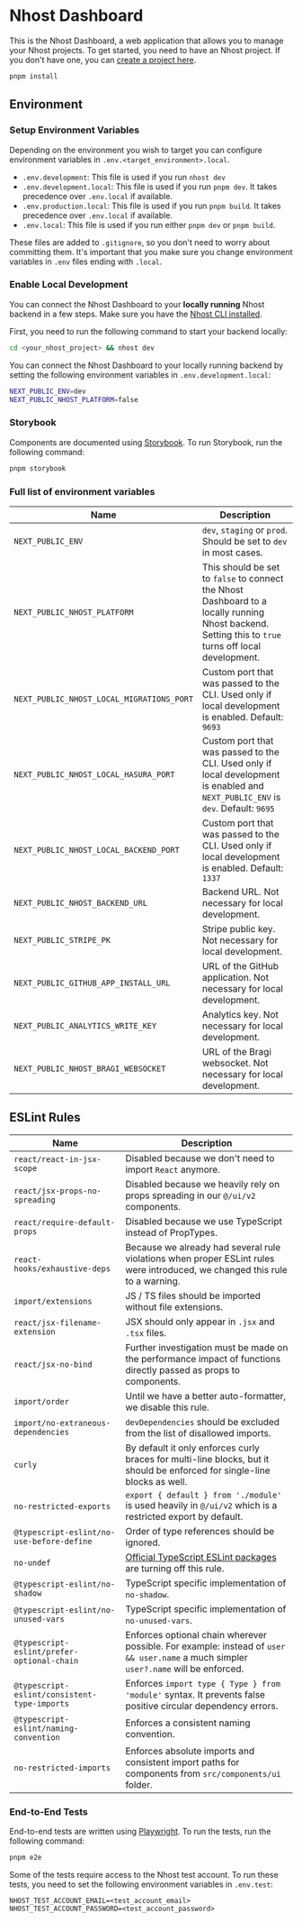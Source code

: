 # Nhost Dashboard

This is the Nhost Dashboard, a web application that allows you to manage your Nhost projects.
To get started, you need to have an Nhost project. If you don't have one, you can [create a project here](https://app.nhost.io).

```bash
pnpm install
```

## Environment

### Setup Environment Variables

Depending on the environment you wish to target you can configure environment variables in `.env.<target_environment>.local`.

- `.env.development`: This file is used if you run `nhost dev`
- `.env.development.local`: This file is used if you run `pnpm dev`. It takes precedence over `.env.local` if available.
- `.env.production.local`: This file is used if you run `pnpm build`. It takes precedence over `.env.local` if available.
- `.env.local`: This file is used if you run either `pnpm dev` or `pnpm build`.

These files are added to `.gitignore`, so you don't need to worry about committing them. It's important that you make sure you change environment variables in `.env` files ending with `.local`.

### Enable Local Development

You can connect the Nhost Dashboard to your **locally running** Nhost backend in a few steps. Make sure you have the [Nhost CLI installed](https://docs.nhost.io/platform/cli#installation).

First, you need to run the following command to start your backend locally:

```bash
cd <your_nhost_project> && nhost dev
```

You can connect the Nhost Dashboard to your locally running backend by setting the following environment variables in `.env.development.local`:

```bash
NEXT_PUBLIC_ENV=dev
NEXT_PUBLIC_NHOST_PLATFORM=false
```

### Storybook

Components are documented using [Storybook](https://storybook.js.org/). To run Storybook, run the following command:

```bash
pnpm storybook
```

### Full list of environment variables

| Name                                      | Description                                                                                                                                          |
| ----------------------------------------- | ---------------------------------------------------------------------------------------------------------------------------------------------------- |
| `NEXT_PUBLIC_ENV`                         | `dev`, `staging` or `prod`. Should be set to `dev` in most cases.                                                                                    |
| `NEXT_PUBLIC_NHOST_PLATFORM`              | This should be set to `false` to connect the Nhost Dashboard to a locally running Nhost backend. Setting this to `true` turns off local development. |
| `NEXT_PUBLIC_NHOST_LOCAL_MIGRATIONS_PORT` | Custom port that was passed to the CLI. Used only if local development is enabled. Default: `9693`                                                   |
| `NEXT_PUBLIC_NHOST_LOCAL_HASURA_PORT`     | Custom port that was passed to the CLI. Used only if local development is enabled and `NEXT_PUBLIC_ENV` is `dev`. Default: `9695`                    |
| `NEXT_PUBLIC_NHOST_LOCAL_BACKEND_PORT`    | Custom port that was passed to the CLI. Used only if local development is enabled. Default: `1337`                                                   |
| `NEXT_PUBLIC_NHOST_BACKEND_URL`           | Backend URL. Not necessary for local development.                                                                                                    |
| `NEXT_PUBLIC_STRIPE_PK`                   | Stripe public key. Not necessary for local development.                                                                                              |
| `NEXT_PUBLIC_GITHUB_APP_INSTALL_URL`      | URL of the GitHub application. Not necessary for local development.                                                                                  |
| `NEXT_PUBLIC_ANALYTICS_WRITE_KEY`         | Analytics key. Not necessary for local development.                                                                                                  |
| `NEXT_PUBLIC_NHOST_BRAGI_WEBSOCKET`       | URL of the Bragi websocket. Not necessary for local development.                                                                                     |

## ESLint Rules

| Name                                         | Description                                                                                                                                                  |
| -------------------------------------------- | ------------------------------------------------------------------------------------------------------------------------------------------------------------ |
| `react/react-in-jsx-scope`                   | Disabled because we don't need to import `React` anymore.                                                                                                    |
| `react/jsx-props-no-spreading`               | Disabled because we heavily rely on props spreading in our `@/ui/v2` components.                                                                             |
| `react/require-default-props`                | Disabled because we use TypeScript instead of PropTypes.                                                                                                     |
| `react-hooks/exhaustive-deps`                | Because we already had several rule violations when proper ESLint rules were introduced, we changed this rule to a warning.                                  |
| `import/extensions`                          | JS / TS files should be imported without file extensions.                                                                                                    |
| `react/jsx-filename-extension`               | JSX should only appear in `.jsx` and `.tsx` files.                                                                                                           |
| `react/jsx-no-bind`                          | Further investigation must be made on the performance impact of functions directly passed as props to components.                                            |
| `import/order`                               | Until we have a better auto-formatter, we disable this rule.                                                                                                 |
| `import/no-extraneous-dependencies`          | `devDependencies` should be excluded from the list of disallowed imports.                                                                                    |
| `curly`                                      | By default it only enforces curly braces for multi-line blocks, but it should be enforced for single-line blocks as well.                                    |
| `no-restricted-exports`                      | `export { default } from './module'` is used heavily in `@/ui/v2` which is a restricted export by default.                                                   |
| `@typescript-eslint/no-use-before-define`    | Order of type references should be ignored.                                                                                                                  |
| `no-undef`                                   | [Official TypeScript ESLint packages](https://github.com/typescript-eslint/typescript-eslint/issues/4671#issuecomment-1065948494) are turning off this rule. |
| `@typescript-eslint/no-shadow`               | TypeScript specific implementation of `no-shadow`.                                                                                                           |
| `@typescript-eslint/no-unused-vars`          | TypeScript specific implementation of `no-unused-vars`.                                                                                                      |
| `@typescript-eslint/prefer-optional-chain`   | Enforces optional chain wherever possible. For example: instead of `user && user.name` a much simpler `user?.name` will be enforced.                         |
| `@typescript-eslint/consistent-type-imports` | Enforces `import type { Type } from 'module'` syntax. It prevents false positive circular dependency errors.                                                 |
| `@typescript-eslint/naming-convention`       | Enforces a consistent naming convention.                                                                                                                     |
| `no-restricted-imports`                      | Enforces absolute imports and consistent import paths for components from `src/components/ui` folder.                                                        |

### End-to-End Tests

End-to-end tests are written using [Playwright](https://playwright.dev/). To run the tests, run the following command:

```bash
pnpm e2e
```

Some of the tests require access to the Nhost test account. To run these tests, you need to set the following environment variables in `.env.test`:

```
NHOST_TEST_ACCOUNT_EMAIL=<test_account_email>
NHOST_TEST_ACCOUNT_PASSWORD=<test_account_password>
```
